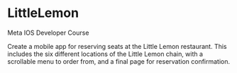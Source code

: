 # LittleLemon
Meta IOS Developer Course

Create a mobile app for reserving seats at the Little Lemon restaurant. This includes the six different locations of the Little Lemon chain, with a scrollable menu to order from, and a final page for reservation confirmation. 

